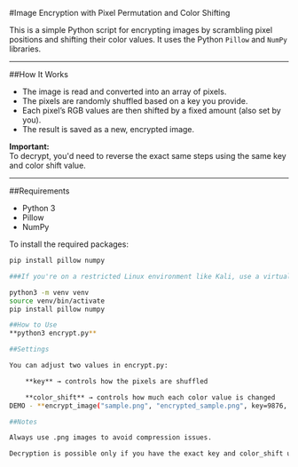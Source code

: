 #Image Encryption with Pixel Permutation and Color Shifting

This is a simple Python script for encrypting images by scrambling pixel positions and shifting their color values. It uses the Python `Pillow` and `NumPy` libraries.

---

##How It Works

- The image is read and converted into an array of pixels.
- The pixels are randomly shuffled based on a key you provide.
- Each pixel’s RGB values are then shifted by a fixed amount (also set by you).
- The result is saved as a new, encrypted image.

**Important:**  
To decrypt, you'd need to reverse the exact same steps using the same key and color shift value.

---

##Requirements

- Python 3
- Pillow
- NumPy

To install the required packages:

```bash
pip install pillow numpy

###If you're on a restricted Linux environment like Kali, use a virtual environment:

python3 -m venv venv
source venv/bin/activate
pip install pillow numpy

##How to Use
**python3 encrypt.py**

##Settings

You can adjust two values in encrypt.py:

    **key** → controls how the pixels are shuffled

    **color_shift** → controls how much each color value is changed
DEMO - **encrypt_image("sample.png", "encrypted_sample.png", key=9876, color_shift=50)**

##Notes

Always use .png images to avoid compression issues.

Decryption is possible only if you have the exact key and color_shift used during encryption.
